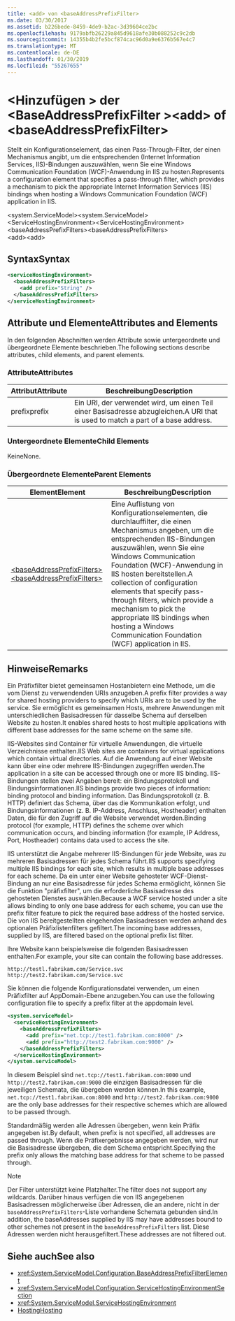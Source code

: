 ```yaml
---
title: <add> von <baseAddressPrefixFilter>
ms.date: 03/30/2017
ms.assetid: b226bede-8459-4de9-b2ac-3d39604ce2bc
ms.openlocfilehash: 9179abfb26229a845d9618afe30b088252c9c2db
ms.sourcegitcommit: 14355b4b2fe5bcf874cac96d0a9e6376b567e4c7
ms.translationtype: MT
ms.contentlocale: de-DE
ms.lasthandoff: 01/30/2019
ms.locfileid: "55267655"
---
```

# <a name="add-of-baseaddressprefixfilter"></a><span data-ttu-id="9a6a2-102">\<Hinzufügen > der \<BaseAddressPrefixFilter ></span><span class="sxs-lookup"><span data-stu-id="9a6a2-102">\<add> of \<baseAddressPrefixFilter></span></span>
<span data-ttu-id="9a6a2-103">Stellt ein Konfigurationselement, das einen Pass-Through-Filter, der einen Mechanismus angibt, um die entsprechenden (Internet Information Services, IIS)-Bindungen auszuwählen, wenn Sie eine Windows Communication Foundation (WCF)-Anwendung in IIS zu hosten.</span><span class="sxs-lookup"><span data-stu-id="9a6a2-103">Represents a configuration element that specifies a pass-through filter, which provides a mechanism to pick the appropriate Internet Information Services (IIS) bindings when hosting a Windows Communication Foundation (WCF) application in IIS.</span></span>  
  
 <span data-ttu-id="9a6a2-104">\<system.ServiceModel></span><span class="sxs-lookup"><span data-stu-id="9a6a2-104">\<system.ServiceModel></span></span>  
<span data-ttu-id="9a6a2-105">\<ServiceHostingEnvironment></span><span class="sxs-lookup"><span data-stu-id="9a6a2-105">\<ServiceHostingEnvironment></span></span>  
<span data-ttu-id="9a6a2-106">\<baseAddressPrefixFilters></span><span class="sxs-lookup"><span data-stu-id="9a6a2-106">\<baseAddressPrefixFilters></span></span>  
<span data-ttu-id="9a6a2-107">\<add></span><span class="sxs-lookup"><span data-stu-id="9a6a2-107">\<add></span></span>  
  
## <a name="syntax"></a><span data-ttu-id="9a6a2-108">Syntax</span><span class="sxs-lookup"><span data-stu-id="9a6a2-108">Syntax</span></span>  
  
```xml  
<serviceHostingEnvironment>
  <baseAddressPrefixFilters>
    <add prefix="String" />
  </baseAddressPrefixFilters>
</serviceHostingEnvironment>
```  
  
## <a name="attributes-and-elements"></a><span data-ttu-id="9a6a2-109">Attribute und Elemente</span><span class="sxs-lookup"><span data-stu-id="9a6a2-109">Attributes and Elements</span></span>  
 <span data-ttu-id="9a6a2-110">In den folgenden Abschnitten werden Attribute sowie untergeordnete und übergeordnete Elemente beschrieben.</span><span class="sxs-lookup"><span data-stu-id="9a6a2-110">The following sections describe attributes, child elements, and parent elements.</span></span>  
  
### <a name="attributes"></a><span data-ttu-id="9a6a2-111">Attribute</span><span class="sxs-lookup"><span data-stu-id="9a6a2-111">Attributes</span></span>  
  
|<span data-ttu-id="9a6a2-112">Attribut</span><span class="sxs-lookup"><span data-stu-id="9a6a2-112">Attribute</span></span>|<span data-ttu-id="9a6a2-113">Beschreibung</span><span class="sxs-lookup"><span data-stu-id="9a6a2-113">Description</span></span>|  
|---------------|-----------------|  
|<span data-ttu-id="9a6a2-114">prefix</span><span class="sxs-lookup"><span data-stu-id="9a6a2-114">prefix</span></span>|<span data-ttu-id="9a6a2-115">Ein URI, der verwendet wird, um einen Teil einer Basisadresse abzugleichen.</span><span class="sxs-lookup"><span data-stu-id="9a6a2-115">A URI that is used to match a part of a base address.</span></span>|  
  
### <a name="child-elements"></a><span data-ttu-id="9a6a2-116">Untergeordnete Elemente</span><span class="sxs-lookup"><span data-stu-id="9a6a2-116">Child Elements</span></span>  
 <span data-ttu-id="9a6a2-117">Keine</span><span class="sxs-lookup"><span data-stu-id="9a6a2-117">None.</span></span>  
  
### <a name="parent-elements"></a><span data-ttu-id="9a6a2-118">Übergeordnete Elemente</span><span class="sxs-lookup"><span data-stu-id="9a6a2-118">Parent Elements</span></span>  
  
|<span data-ttu-id="9a6a2-119">Element</span><span class="sxs-lookup"><span data-stu-id="9a6a2-119">Element</span></span>|<span data-ttu-id="9a6a2-120">Beschreibung</span><span class="sxs-lookup"><span data-stu-id="9a6a2-120">Description</span></span>|  
|-------------|-----------------|  
|[<span data-ttu-id="9a6a2-121">\<baseAddressPrefixFilters></span><span class="sxs-lookup"><span data-stu-id="9a6a2-121">\<baseAddressPrefixFilters></span></span>](../../../../../docs/framework/configure-apps/file-schema/wcf/baseaddressprefixfilters.md)|<span data-ttu-id="9a6a2-122">Eine Auflistung von Konfigurationselementen, die durchlauffilter, die einen Mechanismus angeben, um die entsprechenden IIS-Bindungen auszuwählen, wenn Sie eine Windows Communication Foundation (WCF)-Anwendung in IIS hosten bereitstellen.</span><span class="sxs-lookup"><span data-stu-id="9a6a2-122">A collection of configuration elements that specify pass-through filters, which provide a mechanism to pick the appropriate IIS bindings when hosting a Windows Communication Foundation (WCF) application in IIS.</span></span>|  
  
## <a name="remarks"></a><span data-ttu-id="9a6a2-123">Hinweise</span><span class="sxs-lookup"><span data-stu-id="9a6a2-123">Remarks</span></span>  
 <span data-ttu-id="9a6a2-124">Ein Präfixfilter bietet gemeinsamen Hostanbietern eine Methode, um die vom Dienst zu verwendenden URIs anzugeben.</span><span class="sxs-lookup"><span data-stu-id="9a6a2-124">A prefix filter provides a way for shared hosting providers to specify which URIs are to be used by the service.</span></span> <span data-ttu-id="9a6a2-125">Sie ermöglicht es gemeinsamen Hosts, mehrere Anwendungen mit unterschiedlichen Basisadressen für dasselbe Schema auf derselben Website zu hosten.</span><span class="sxs-lookup"><span data-stu-id="9a6a2-125">It enables shared hosts to host multiple applications with different base addresses for the same scheme on the same site.</span></span>  
  
 <span data-ttu-id="9a6a2-126">IIS-Websites sind Container für virtuelle Anwendungen, die virtuelle Verzeichnisse enthalten.</span><span class="sxs-lookup"><span data-stu-id="9a6a2-126">IIS Web sites are containers for virtual applications which contain virtual directories.</span></span> <span data-ttu-id="9a6a2-127">Auf die Anwendung auf einer Website kann über eine oder mehrere IIS-Bindungen zugegriffen werden.</span><span class="sxs-lookup"><span data-stu-id="9a6a2-127">The application in a site can be accessed through one or more IIS binding.</span></span> <span data-ttu-id="9a6a2-128">IIS-Bindungen stellen zwei Angaben bereit: ein Bindungsprotokoll und Bindungsinformationen.</span><span class="sxs-lookup"><span data-stu-id="9a6a2-128">IIS bindings provide two pieces of information: binding protocol and binding information.</span></span> <span data-ttu-id="9a6a2-129">Das Bindungsprotokoll (z.&#160;B. HTTP) definiert das Schema, über das die Kommunikation erfolgt, und Bindungsinformationen (z.&#160;B. IP-Address, Anschluss, Hostheader) enthalten Daten, die für den Zugriff auf die Website verwendet werden.</span><span class="sxs-lookup"><span data-stu-id="9a6a2-129">Binding protocol (for example, HTTP) defines the scheme over which communication occurs, and binding information (for example, IP Address, Port, Hostheader) contains data used to access the site.</span></span>  
  
 <span data-ttu-id="9a6a2-130">IIS unterstützt die Angabe mehrerer IIS-Bindungen für jede Website, was zu mehreren Basisadressen für jedes Schema führt.</span><span class="sxs-lookup"><span data-stu-id="9a6a2-130">IIS supports specifying multiple IIS bindings for each site, which results in multiple base addresses for each scheme.</span></span> <span data-ttu-id="9a6a2-131">Da ein unter einer Website gehosteter WCF-Dienst-Bindung an nur eine Basisadresse für jedes Schema ermöglicht, können Sie die Funktion "präfixfilter", um die erforderliche Basisadresse des gehosteten Dienstes auswählen.</span><span class="sxs-lookup"><span data-stu-id="9a6a2-131">Because a WCF service hosted under a site allows binding to only one base address for each scheme, you can use the prefix filter feature to pick the required base address of the hosted service.</span></span> <span data-ttu-id="9a6a2-132">Die von IIS bereitgestellten eingehenden Basisadressen werden anhand des optionalen Präfixlistenfilters gefiltert.</span><span class="sxs-lookup"><span data-stu-id="9a6a2-132">The incoming base addresses, supplied by IIS, are filtered based on the optional prefix list filter.</span></span>  
  
 <span data-ttu-id="9a6a2-133">Ihre Website kann beispielsweise die folgenden Basisadressen enthalten.</span><span class="sxs-lookup"><span data-stu-id="9a6a2-133">For example, your site can contain the following base addresses.</span></span>  
  
```  
http://testl.fabrikam.com/Service.svc  
http://test2.fabrikam.com/Service.svc  
```  
  
 <span data-ttu-id="9a6a2-134">Sie können die folgende Konfigurationsdatei verwenden, um einen Präfixfilter auf AppDomain-Ebene anzugeben.</span><span class="sxs-lookup"><span data-stu-id="9a6a2-134">You can use the following configuration file to specify a prefix filter at the appdomain level.</span></span>  
  
```xml  
<system.serviceModel>
  <serviceHostingEnvironment>
    <baseAddressPrefixFilters>
      <add prefix="net.tcp://test1.fabrikam.com:8000" />
      <add prefix="http://test2.fabrikam.com:9000" />
    </baseAddressPrefixFilters>
  </serviceHostingEnvironment>
</system.serviceModel>
```  
  
 <span data-ttu-id="9a6a2-135">In diesem Beispiel sind `net.tcp://test1.fabrikam.com:8000` und `http://test2.fabrikam.com:9000` die einzigen Basisadressen für die jeweiligen Schemata, die übergeben werden können.</span><span class="sxs-lookup"><span data-stu-id="9a6a2-135">In this example, `net.tcp://test1.fabrikam.com:8000` and `http://test2.fabrikam.com:9000` are the only base addresses for their respective schemes which are allowed to be passed through.</span></span>  
  
 <span data-ttu-id="9a6a2-136">Standardmäßig werden alle Adressen übergeben, wenn kein Präfix angegeben ist.</span><span class="sxs-lookup"><span data-stu-id="9a6a2-136">By default, when prefix is not specified, all addresses are passed through.</span></span> <span data-ttu-id="9a6a2-137">Wenn die Präfixergebnisse angegeben werden, wird nur die Basisadresse übergeben, die dem Schema entspricht.</span><span class="sxs-lookup"><span data-stu-id="9a6a2-137">Specifying the prefix only allows the matching base address for that scheme to be passed through.</span></span>  
  
> [!NOTE]
>  <span data-ttu-id="9a6a2-138">Der Filter unterstützt keine Platzhalter.</span><span class="sxs-lookup"><span data-stu-id="9a6a2-138">The filter does not support any wildcards.</span></span> <span data-ttu-id="9a6a2-139">Darüber hinaus verfügen die von IIS angegebenen Basisadressen möglicherweise über Adressen, die an andere, nicht in der `baseAddressPrefixFilters`-Liste vorhandene Schemata gebunden sind.</span><span class="sxs-lookup"><span data-stu-id="9a6a2-139">In addition, the baseAddresses supplied by IIS may have addresses bound to other schemes not present in the `baseAddressPrefixFilters` list.</span></span> <span data-ttu-id="9a6a2-140">Diese Adressen werden nicht herausgefiltert.</span><span class="sxs-lookup"><span data-stu-id="9a6a2-140">These addresses are not filtered out.</span></span>  
  
## <a name="see-also"></a><span data-ttu-id="9a6a2-141">Siehe auch</span><span class="sxs-lookup"><span data-stu-id="9a6a2-141">See also</span></span>
- <xref:System.ServiceModel.Configuration.BaseAddressPrefixFilterElement>
- <xref:System.ServiceModel.Configuration.ServiceHostingEnvironmentSection>
- <xref:System.ServiceModel.ServiceHostingEnvironment>
- [<span data-ttu-id="9a6a2-142">Hosting</span><span class="sxs-lookup"><span data-stu-id="9a6a2-142">Hosting</span></span>](../../../../../docs/framework/wcf/feature-details/hosting.md)
